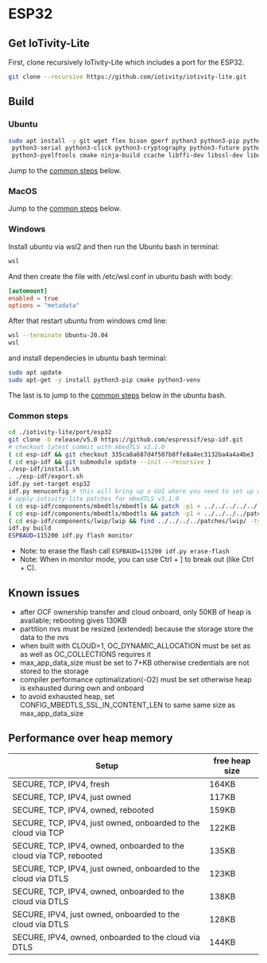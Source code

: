 # ESP32

## Get IoTivity-Lite

First, clone recursively IoTivity-Lite which includes a port for the ESP32.

```bash
git clone --recursive https://github.com/iotivity/iotivity-lite.git
```

## Build

### Ubuntu

```bash
sudo apt install -y git wget flex bison gperf python3 python3-pip python3-setuptools \
 python3-serial python3-click python3-cryptography python3-future python3-pyparsing \
 python3-pyelftools cmake ninja-build ccache libffi-dev libssl-dev libusb-1.0-0
```

Jump to the [common steps](#common-steps) below.

### MacOS

Jump to the [common steps](#common-steps) below.

### Windows

Install ubuntu via wsl2 and then run the Ubuntu bash in terminal:

```sh
wsl
```

And then create the file with /etc/wsl.conf in ubuntu bash with body:

```conf
[automount]
enabled = true
options = "metadata"
```

After that restart ubuntu from windows cmd line:

```sh
wsl --terminate Ubuntu-20.04
wsl
```

and install dependecies in ubuntu bash terminal:

```bash
sudo apt update
sudo apt-get -y install python3-pip cmake python3-venv
```

The last is to jump to the [common steps](#common-steps) below in the ubuntu bash.

### Common steps

<!--
git clone --recursive -b release/v5.0 https://github.com/espressif/esp-idf.git
release/v5.0 uses mbedTLS submodule with newer version than 3.2.1, our patches are applicable to
version 3.1.0 so we must checkout a version with mbedTLS v3.1.0
-->

```bash
cd ./iotivity-lite/port/esp32
git clone -b release/v5.0 https://github.com/espressif/esp-idf.git
# checkout latest commit with mbedTLS v3.1.0
( cd esp-idf && git checkout 335ca8a687d4f507b8ffe8a4ec3132ba4a4a4be3 )
( cd esp-idf && git submodule update --init --recursive )
./esp-idf/install.sh
. ./esp-idf/export.sh
idf.py set-target esp32
idf.py menuconfig # this will bring up a GUI where you need to set up wifi
# apply iotivity-lite patches for mbedTLS v3.1.0
( cd esp-idf/components/mbedtls/mbedtls && patch -p1 < ../../../../../../patches/01-ocf-x509san-anon-psk.patch )
( cd esp-idf/components/mbedtls/mbedtls && patch -p1 < ../../../../patches/mbedtls/02-ocf-mbedtls-config.patch )
( cd esp-idf/components/lwip/lwip && find ../../../../patches/lwip/ -type f -name '*.patch' -exec patch -p1 -i {} \; )
idf.py build
ESPBAUD=115200 idf.py flash monitor
```

- Note: to erase the flash call `ESPBAUD=115200 idf.py erase-flash`
- Note: When in monitor mode, you can use Ctrl + ] to break out (like Ctrl + C).

## Known issues

- after OCF ownership transfer and cloud onboard, only 50KB of heap is available; rebooting gives 130KB
- partition nvs must be resized (extended) because the storage store the data to the nvs
- when built with CLOUD=1, OC_DYNAMIC_ALLOCATION must be set as as well as OC_COLLECTIONS requires it
- max_app_data_size must be set to 7+KB otherwise credentials are not stored to the storage
- compiler performance optimalization(-O2) must be set otherwise heap is exhausted during own and onboard
- to avoid exhausted heap, set CONFIG_MBEDTLS_SSL_IN_CONTENT_LEN to same same size as max_app_data_size

## Performance over heap memory

| Setup | free heap size |
| --------- | ----------- |
| SECURE, TCP, IPV4, fresh | 164KB |
| SECURE, TCP, IPV4, just owned | 117KB |
| SECURE, TCP, IPV4, owned, rebooted | 159KB |
| SECURE, TCP, IPV4, just owned, onboarded to the cloud via TCP | 122KB |
| SECURE, TCP, IPV4, owned, onboarded to the cloud via TCP, rebooted | 135KB |
| SECURE, TCP, IPV4, just owned, onboarded to the cloud via DTLS | 123KB |
| SECURE, TCP, IPV4, owned, onboarded to the cloud via DTLS | 138KB |
| SECURE, IPV4, just owned, onboarded to the cloud via DTLS | 128KB |
| SECURE, IPV4, owned, onboarded to the cloud via DTLS | 144KB |
